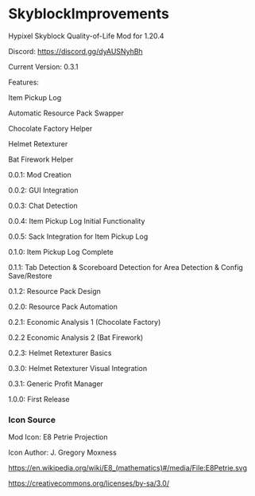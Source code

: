 # SkyblockImprovements
Hypixel Skyblock Quality-of-Life Mod for 1.20.4

Discord: https://discord.gg/dyAUSNyhBh

Current Version: 0.3.1

Features:

Item Pickup Log

Automatic Resource Pack Swapper

Chocolate Factory Helper

Helmet Retexturer

Bat Firework Helper

0.0.1: Mod Creation

0.0.2: GUI Integration

0.0.3: Chat Detection

0.0.4: Item Pickup Log Initial Functionality

0.0.5: Sack Integration for Item Pickup Log

0.1.0: Item Pickup Log Complete

0.1.1: Tab Detection & Scoreboard Detection for Area Detection & Config Save/Restore

0.1.2: Resource Pack Design

0.2.0: Resource Pack Automation

0.2.1: Economic Analysis 1 (Chocolate Factory)

0.2.2 Economic Analysis 2 (Bat Firework)

0.2.3: Helmet Retexturer Basics

0.3.0: Helmet Retexturer Visual Integration

0.3.1: Generic Profit Manager

1.0.0: First Release

### Icon Source
Mod Icon: E8 Petrie Projection

Icon Author: J. Gregory Moxness

https://en.wikipedia.org/wiki/E8_(mathematics)#/media/File:E8Petrie.svg

https://creativecommons.org/licenses/by-sa/3.0/
